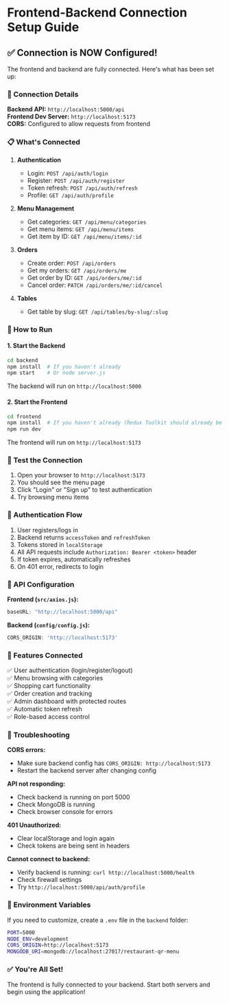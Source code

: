 # Frontend-Backend Connection Setup Guide

## ✅ Connection is NOW Configured!

The frontend and backend are fully connected. Here's what has been set up:

### 🔧 Connection Details

**Backend API:** `http://localhost:5000/api`  
**Frontend Dev Server:** `http://localhost:5173`  
**CORS:** Configured to allow requests from frontend

### 📋 What's Connected

1. **Authentication**
   - Login: `POST /api/auth/login`
   - Register: `POST /api/auth/register`
   - Token refresh: `POST /api/auth/refresh`
   - Profile: `GET /api/auth/profile`

2. **Menu Management**
   - Get categories: `GET /api/menu/categories`
   - Get menu items: `GET /api/menu/items`
   - Get item by ID: `GET /api/menu/items/:id`

3. **Orders**
   - Create order: `POST /api/orders`
   - Get my orders: `GET /api/orders/me`
   - Get order by ID: `GET /api/orders/me/:id`
   - Cancel order: `PATCH /api/orders/me/:id/cancel`

4. **Tables**
   - Get table by slug: `GET /api/tables/by-slug/:slug`

### 🚀 How to Run

#### 1. Start the Backend

```bash
cd backend
npm install  # If you haven't already
npm start    # Or node server.js
```

The backend will run on `http://localhost:5000`

#### 2. Start the Frontend

```bash
cd frontend
npm install  # If you haven't already (Redux Toolkit should already be installed)
npm run dev
```

The frontend will run on `http://localhost:5173`

### 🧪 Test the Connection

1. Open your browser to `http://localhost:5173`
2. You should see the menu page
3. Click "Login" or "Sign up" to test authentication
4. Try browsing menu items

### 🔑 Authentication Flow

1. User registers/logs in
2. Backend returns `accessToken` and `refreshToken`
3. Tokens stored in `localStorage`
4. All API requests include `Authorization: Bearer <token>` header
5. If token expires, automatically refreshes
6. On 401 error, redirects to login

### 📡 API Configuration

**Frontend (`src/axios.js`):**
```javascript
baseURL: "http://localhost:5000/api"
```

**Backend (`config/config.js`):**
```javascript
CORS_ORIGIN: 'http://localhost:5173'
```

### 🎨 Features Connected

✅ User authentication (login/register/logout)  
✅ Menu browsing with categories  
✅ Shopping cart functionality  
✅ Order creation and tracking  
✅ Admin dashboard with protected routes  
✅ Automatic token refresh  
✅ Role-based access control  

### 🐛 Troubleshooting

**CORS errors:**
- Make sure backend config has `CORS_ORIGIN: http://localhost:5173`
- Restart the backend server after changing config

**API not responding:**
- Check backend is running on port 5000
- Check MongoDB is running
- Check browser console for errors

**401 Unauthorized:**
- Clear localStorage and login again
- Check tokens are being sent in headers

**Cannot connect to backend:**
- Verify backend is running: `curl http://localhost:5000/health`
- Check firewall settings
- Try `http://localhost:5000/api/auth/profile`

### 📝 Environment Variables

If you need to customize, create a `.env` file in the `backend` folder:

```bash
PORT=5000
NODE_ENV=development
CORS_ORIGIN=http://localhost:5173
MONGODB_URI=mongodb://localhost:27017/restaurant-qr-menu
```

### ✅ You're All Set!

The frontend is fully connected to your backend. Start both servers and begin using the application!




